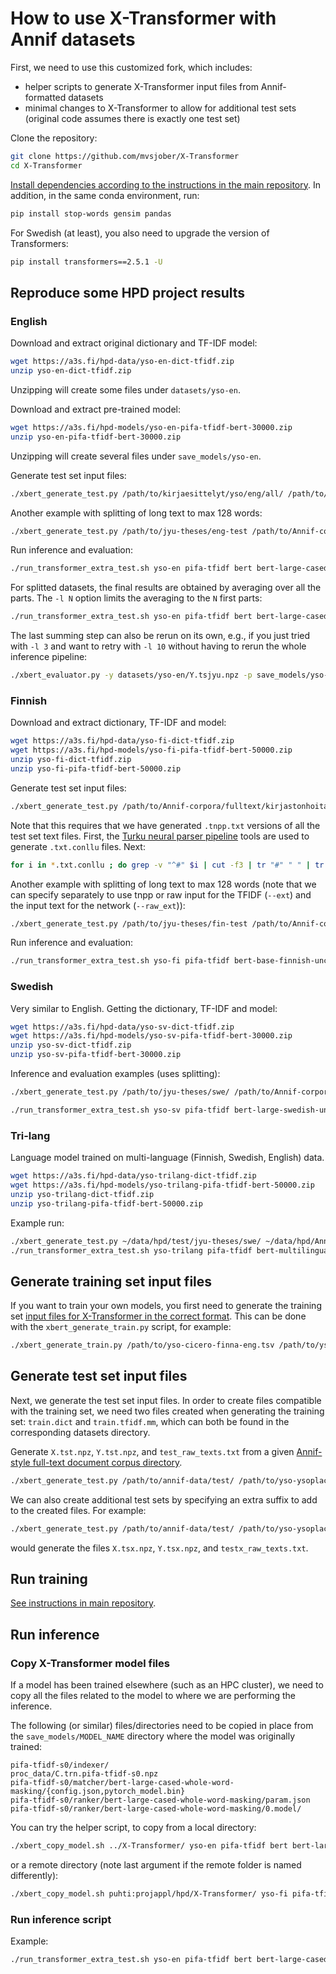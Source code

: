 # How to use X-Transformer with Annif datasets

First, we need to use this customized fork, which includes:

- helper scripts to generate X-Transformer input files from Annif-formatted datasets
- minimal changes to X-Transformer to allow for additional test sets (original code assumes there is exactly one test set)

Clone the repository:

```bash
git clone https://github.com/mvsjober/X-Transformer
cd X-Transformer
```

[Install dependencies according to the instructions in the main repository](https://github.com/OctoberChang/X-Transformer#depedencies-via-conda-environment). In addition, in the same conda environment, run:

```bash
pip install stop-words gensim pandas
```

For Swedish (at least), you also need to upgrade the version of Transformers:

```bash
pip install transformers==2.5.1 -U
```

## Reproduce some HPD project results

### English

Download and extract original dictionary and TF-IDF model:

```bash
wget https://a3s.fi/hpd-data/yso-en-dict-tfidf.zip
unzip yso-en-dict-tfidf.zip
```

Unzipping will create some files under `datasets/yso-en`. 

Download and extract pre-trained model:

```bash
wget https://a3s.fi/hpd-models/yso-en-pifa-tfidf-bert-30000.zip
unzip yso-en-pifa-tfidf-bert-30000.zip
```

Unzipping will create several files under `save_models/yso-en`.

Generate test set input files:

```bash
./xbert_generate_test.py /path/to/kirjaesittelyt/yso/eng/all/ /path/to/Annif-corpora/vocab/yso-ysoplaces-cicero-fi.tsv datasets/yso-en eng --extra_test kes
```

Another example with splitting of long text to max 128 words:

```bash
./xbert_generate_test.py /path/to/jyu-theses/eng-test /path/to/Annif-corpora/vocab/yso-ysoplaces-cicero-fi.tsv datasets/yso-en en --extra_test jyu --split 128
```

Run inference and evaluation:

```bash
./run_transformer_extra_test.sh yso-en pifa-tfidf bert bert-large-cased-whole-word-masking kes 128 0 -30000
```

For splitted datasets, the final results are obtained by averaging over all the parts. The `-l N` option limits the averaging to the `N` first parts:

```bash
./run_transformer_extra_test.sh yso-en pifa-tfidf bert bert-large-cased-whole-word-masking jyu 128 0 -30000 -l 3
```

The last summing step can also be rerun on its own, e.g., if you just tried with `-l 3` and want to retry with `-l 10` without having to rerun the whole inference pipeline:

```bash 
./xbert_evaluator.py -y datasets/yso-en/Y.tsjyu.npz -p save_models/yso-en/pifa-tfidf-s0/ranker-30000/bert-large-cased-whole-word-masking/tsjyu.pred.npz -i datasets/yso-en/testjyu_indices.txt -l 10
```

### Finnish

Download and extract dictionary, TF-IDF and model:

```bash
wget https://a3s.fi/hpd-data/yso-fi-dict-tfidf.zip
wget https://a3s.fi/hpd-models/yso-fi-pifa-tfidf-bert-50000.zip
unzip yso-fi-dict-tfidf.zip
unzip yso-fi-pifa-tfidf-bert-50000.zip
```

Generate test set input files:

```bash
./xbert_generate_test.py /path/to/Annif-corpora/fulltext/kirjastonhoitaja/test/ /path/to/Annif-corpora/vocab/yso-ysoplaces-cicero-fi.tsv datasets/yso-fi fi --extra_test kh --ext tnpp
```

Note that this requires that we have generated `.tnpp.txt` versions of all the test set text files. First, the [Turku neural parser pipeline](http://turkunlp.org/Turku-neural-parser-pipeline/) tools are used to generate `.txt.conllu` files. Next:

```bash
for i in *.txt.conllu ; do grep -v "^#" $i | cut -f3 | tr "#" " " | tr "\n" " " | tr [:upper:] [:lower:] > ${i/.txt.conllu/.tnpp.txt} ; done
```

Another example with splitting of long text to max 128 words (note that we can specify separately to use tnpp or raw input for the TFIDF (`--ext`) and the input text for the network (`--raw_ext`)):

```bash
./xbert_generate_test.py /path/to/jyu-theses/fin-test /path/to/Annif-corpora/vocab/yso-ysoplaces-cicero-fi.tsv datasets/yso-fi fi --extra_test jyu --split 128 --ext tnpp --raw_ext tnpp
```

Run inference and evaluation:

```bash
./run_transformer_extra_test.sh yso-fi pifa-tfidf bert-base-finnish-uncased TurkuNLP/bert-base-finnish-uncased-v1 kh 128 0 -50000 -l 3
```

### Swedish

Very similar to English. Getting the dictionary, TF-IDF and model:

```bash
wget https://a3s.fi/hpd-data/yso-sv-dict-tfidf.zip
wget https://a3s.fi/hpd-models/yso-sv-pifa-tfidf-bert-30000.zip
unzip yso-sv-dict-tfidf.zip
unzip yso-sv-pifa-tfidf-bert-30000.zip
```

Inference and evaluation examples (uses splitting):

```bash
./xbert_generate_test.py /path/to/jyu-theses/swe/ /path/to/Annif-corpora/vocab/yso-ysoplaces-cicero-fi.tsv datasets/yso-sv sv --extra_test jyu --split 128

./run_transformer_extra_test.sh yso-sv pifa-tfidf bert-large-swedish-uncased af-ai-center/bert-large-swedish-uncased jyu 128 0 -30000 -l 10
```

### Tri-lang

Language model trained on multi-language (Finnish, Swedish, English) data.

```bash
wget https://a3s.fi/hpd-data/yso-trilang-dict-tfidf.zip
wget https://a3s.fi/hpd-models/yso-trilang-pifa-tfidf-bert-50000.zip
unzip yso-trilang-dict-tfidf.zip
unzip yso-trilang-pifa-tfidf-bert-50000.zip
```

Example run:

```bash
./xbert_generate_test.py ~/data/hpd/test/jyu-theses/swe/ ~/data/hpd/Annif-corpora/vocab/yso-ysoplaces-cicero-fi.tsv datasets/yso-trilang sv --extra_test jyu_swe --split 128
./run_transformer_extra_test.sh yso-trilang pifa-tfidf bert-multilingual bert-base-multilingual-uncased jyu_swe 128 0 -50000
```

## Generate training set input files

If you want to train your own models, you first need to generate the training set [input files for X-Transformer in the correct format](https://github.com/OctoberChang/X-Transformer#running-x-transformer-on-customized-datasets). This can be done with the `xbert_generate_train.py` script, for example:

```bash
./xbert_generate_train.py /path/to/yso-cicero-finna-eng.tsv /path/to/yso-ysoplaces-cicero-fi.tsv datasets/yso-en eng
```

## Generate test set input files

Next, we generate the test set input files. In order to create files compatible with the training set, we need two files created when generating the training set: `train.dict` and `train.tfidf.mm`, which can both be found in the corresponding datasets directory.

Generate `X.tst.npz`, `Y.tst.npz`, and `test_raw_texts.txt` from a given [Annif-style full-text document corpus directory](https://github.com/NatLibFi/Annif/wiki/Document-corpus-formats#full-text-document-corpus-directory).

```bash
./xbert_generate_test.py /path/to/annif-data/test/ /path/to/yso-ysoplaces-cicero-fi.tsv datasets/yso-en eng
```

We can also create additional test sets by specifying an extra suffix to add to the created files. For example:

```bash
./xbert_generate_test.py /path/to/annif-data/test/ /path/to/yso-ysoplaces-cicero-fi.tsv datasets/yso-en eng --extra_test foo
```

would generate the files `X.tsx.npz`, `Y.tsx.npz`, and `testx_raw_texts.txt`.

## Run training

[See instructions in main repository](https://github.com/OctoberChang/X-Transformer#indexer).

## Run inference

### Copy X-Transformer model files

If a model has been trained elsewhere (such as an HPC cluster), we need to copy all the files related to the model to where we are performing the inference.

The following (or similar) files/directories need to be copied in place from the `save_models/MODEL_NAME` directory where the model was originally trained:

```
pifa-tfidf-s0/indexer/
proc_data/C.trn.pifa-tfidf-s0.npz
pifa-tfidf-s0/matcher/bert-large-cased-whole-word-masking/{config.json,pytorch_model.bin}
pifa-tfidf-s0/ranker/bert-large-cased-whole-word-masking/param.json 
pifa-tfidf-s0/ranker/bert-large-cased-whole-word-masking/0.model/
```

You can try the helper script, to copy from a local directory:


```bash
./xbert_copy_model.sh ../X-Transformer/ yso-en pifa-tfidf bert bert-large-cased-whole-word-masking -30000
```

or a remote directory (note last argument if the remote folder is named differently):

```bash
./xbert_copy_model.sh puhti:projappl/hpd/X-Transformer/ yso-fi pifa-tfidf bert TurkuNLP/bert-base-finnish-uncased-v1 -50000 yso-fi-new
```

### Run inference script

Example:

```bash
./run_transformer_extra_test.sh yso-en pifa-tfidf bert bert-large-cased-whole-word-masking foo 128 0 -30000
```
